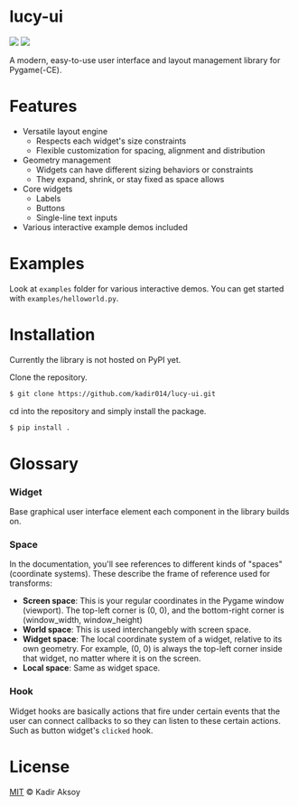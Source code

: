 # lucy-ui
<p>
  <img src="https://img.shields.io/badge/license-MIT-blue.svg">
  <img src="https://img.shields.io/badge/version-0.0.4-yellow">
</p>

A modern, easy-to-use user interface and layout management library for Pygame(-CE).



# Features
- Versatile layout engine
  - Respects each widget's size constraints
  - Flexible customization for spacing, alignment and distribution
- Geometry management
  - Widgets can have different sizing behaviors or constraints
  - They expand, shrink, or stay fixed as space allows
- Core widgets
  - Labels
  - Buttons
  - Single-line text inputs
- Various interactive example demos included



# Examples
Look at `examples` folder for various interactive demos. You can get started with `examples/helloworld.py`.



# Installation
Currently the library is not hosted on PyPI yet.

Clone the repository.
```sh
$ git clone https://github.com/kadir014/lucy-ui.git
```

cd into the repository and simply install the package.
```sh
$ pip install .
```



# Glossary
### Widget
Base graphical user interface element each component in the library builds on.

### Space
In the documentation, you'll see references to different kinds of "spaces" (coordinate systems). These describe the frame of reference used for transforms:
- **Screen space**: This is your regular coordinates in the Pygame window (viewport). The top-left corner is (0, 0), and the bottom-right corner is (window_width, window_height)
- **World space**: This is used interchangebly with screen space.
- **Widget space**: The local coordinate system of a widget, relative to its own geometry. For example, (0, 0) is always the top-left corner inside that widget, no matter where it is on the screen.
- **Local space**: Same as widget space.

### Hook
Widget hooks are basically actions that fire under certain events that the user can connect callbacks to so they can listen to these certain actions. Such as button widget's `clicked` hook.


# License
[MIT](LICENSE) © Kadir Aksoy
